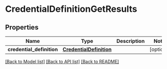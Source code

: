 # CredentialDefinitionGetResults

## Properties
Name | Type | Description | Notes
------------ | ------------- | ------------- | -------------
**credential_definition** | [**CredentialDefinition**](CredentialDefinition.md) |  | [optional] 

[[Back to Model list]](../README.md#documentation-for-models) [[Back to API list]](../README.md#documentation-for-api-endpoints) [[Back to README]](../README.md)


